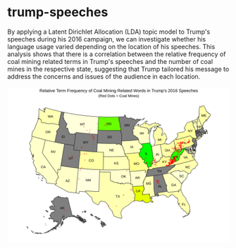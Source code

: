 # trump-speeches
By applying a Latent Dirichlet Allocation (LDA) topic model to Trump's speeches during his 2016 campaign, we can investigate whether his language usage varied depending on the location of his speeches. This analysis shows that there is a correlation between the relative frequency of coal mining related terms in Trump's speeches and the number of coal mines in the respective state, suggesting that Trump tailored his message to address the concerns and issues of the audience in each location.
<br><br>
![Alt Text](coal_map.svg)
